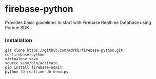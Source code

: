 # firebase-python
Provides basic guidelines to start with Firebase Realtime Database using Python SDK

### Installation
```
git clone https://github.com/mdrkb/firebase-python.git
cd firebase-python
virtualenv vevn
source venv/bin/activate
pip install firebase-admin
python fb-realtime-db-demo.py
```
